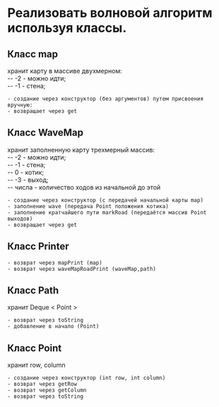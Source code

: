 # Реализовать волновой алгоритм используя классы.

## Класс map  
хранит карту в массиве двухмерном:    
    -- -2 - можно идти;  
    -- -1 - стена;  
    
    - создание через конструктор (без аргументов) путем присвоения вручную:  
    - возвращает через get

## Класс WaveMap
хранит заполненную карту трехмерный массив:  
    -- -2 - можно идти;  
    -- -1 - стена;  
    -- 0 - котик;  
    -- -3 - выход;  
    -- числа - количество ходов из начальной до этой  
   
    - создание через конструктор (с передачей начальной карты map)
    - заполнение wave (передача Point положения котика)
    - заполнение кратчайшего пути markRoad (передаётся массив Point выходов)
    - возвращает через get

## Класс Printer
    - возврат через mapPrint (map)
    - возврат через waveMapRoadPrint (waveMap,path)

## Класс Path  
хранит Deque < Point >  

    - возврат через toString  
    - добавление в начало (Point)

## Класс Point  
хранит row, column  

    - создание через конструктор (int row, int column)
    - возврат через getRow
    - возврат через getColumn
    - возврат через toString


